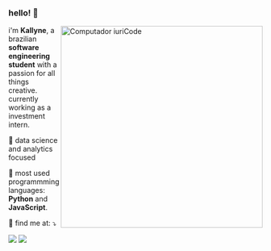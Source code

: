 ### hello! 👋

<img src="https://raw.githubusercontent.com/MicaelliMedeiros/micaellimedeiros/master/image/computer-illustration.png" min-width="400px" max-width="400px" width="400px" align="right" alt="Computador iuriCode">

<p align="left"> 
  i'm <strong>Kallyne</strong>, a brazilian <strong>software engineering student</strong> with a passion for all things creative.<br>
  currently working as a investment intern. 
</p>

<p align="left">
  💼 data science and analytics focused
</p>

<p align="left">
  🦄 most used programmming languages: <strong>Python</strong> and <strong>JavaScript</strong>.
</p>

<p align="left">
  💌 find me at: ⤵️
</p>

<p align="left">
  <a href="mailto:kallyne.mcd@gmail.com" alt="Gmail">
  <img src="https://img.shields.io/badge/-Gmail-FF0000?style=flat-square&labelColor=FF0000&logo=gmail&logoColor=white&link=mailto:kallyne.mcd@gmail.com" /></a>

  <a href="https://www.linkedin.com/in/kallyne/" alt="Linkedin">
  <img src="https://img.shields.io/badge/-Linkedin-0e76a8?style=flat-square&logo=Linkedin&logoColor=white&link=https://www.linkedin.com/in/kallyne/" /></a>

</p>
